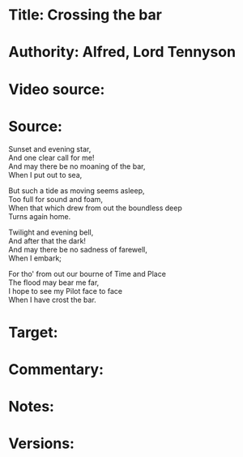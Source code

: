 # Title: Crossing the bar

# Authority: Alfred, Lord Tennyson

# Video source: 

# Source:

Sunset and evening star,  
      And one clear call for me!  
And may there be no moaning of the bar,  
      When I put out to sea,  

   But such a tide as moving seems asleep,  
      Too full for sound and foam,  
When that which drew from out the boundless deep  
      Turns again home.  

   Twilight and evening bell,  
      And after that the dark!  
And may there be no sadness of farewell,  
      When I embark;  

   For tho' from out our bourne of Time and Place  
      The flood may bear me far,  
I hope to see my Pilot face to face  
      When I have crost the bar.  

# Target:  

# Commentary:  

# Notes:  

# Versions:  